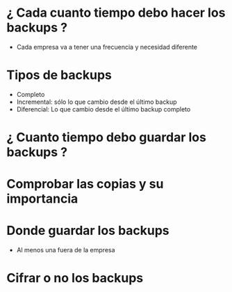 # ¿ Cada cuanto tiempo debo hacer los backups ?
* Cada empresa va a tener una frecuencia y necesidad diferente

# Tipos de backups
* Completo
* Incremental: sólo lo que cambio desde el último backup
* Diferencial: Lo que cambio desde el último backup completo

# ¿ Cuanto tiempo debo guardar los backups ?

# Comprobar las copias y su importancia

# Donde guardar los backups
* Al menos una fuera de la empresa

# Cifrar o no los backups
